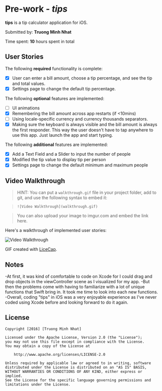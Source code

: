 # Pre-work - *tips*

**tips** is a tip calculator application for iOS.

Submitted by: **Truong Minh Nhat**

Time spent: **10** hours spent in total

## User Stories


The following **required** functionality is complete:

* [X] User can enter a bill amount, choose a tip percentage, and see the tip and total values.
* [X] Settings page to change the default tip percentage.

The following **optional** features are implemented:
* [ ] UI animations
* [X] Remembering the bill amount across app restarts (if <10mins)
* [ ] Using locale-specific currency and currency thousands separators.
* [X] Making sure the keyboard is always visible and the bill amount is always the first responder. This way the user doesn't have to tap anywhere to use this app. Just launch the app and start typing.

The following **additional** features are implemented:

- [X] Add a Text Field and a Slider to input the number of people
- [X] Modified the tip value to display tip per person
- [X] Settings page to change the default minimum and maximum people

## Video Walkthrough 

> HINT: You can put a `walkthrough.gif` file in your project folder, add to git, and use the following syntax to embed it: 
 
> `![Video Walkthrough](walkthrough.gif)` 
 
> You can also upload your image to imgur.com and embed the link here.

Here's a walkthrough of implemented user stories:

![Video Walkthrough](http://i.imgur.com/NVWK8Rp.gif)

GIF created with [LiceCap](http://www.cockos.com/licecap/).

## Notes

-At first, it was kind of comfortable to code on Xcode for I could drag and drop objects in the viewController scene as I visualized for my app.
-But then the problems come with having to familiarize with a lot of unique functions that Swift bring in. It took me time to look into each new functions.
-Overall, coding "tips" in iOS was a very enjoyable experience as I've never coded using Xcode before and looking forward to do it again.

## License

    Copyright [2016] [Truong Minh Nhat]

    Licensed under the Apache License, Version 2.0 (the "License");
    you may not use this file except in compliance with the License.
    You may obtain a copy of the License at

        http://www.apache.org/licenses/LICENSE-2.0

    Unless required by applicable law or agreed to in writing, software
    distributed under the License is distributed on an "AS IS" BASIS,
    WITHOUT WARRANTIES OR CONDITIONS OF ANY KIND, either express or implied.
    See the License for the specific language governing permissions and
    limitations under the License.
